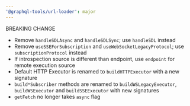 ```yaml
---
'@graphql-tools/url-loader': major
---
```


BREAKING CHANGE
- Remove `handleSDLAsync` and `handleSDLSync`; use `handleSDL` instead
- Remove `useSSEForSubscription` and `useWebSocketLegacyProtocol`; use `subscriptionProtocol` instead
- If introspection source is different than endpoint, use `endpoint` for remote execution source
- Default HTTP Executor is renamed to `buildHTTPExecutor` with a new signature
- `build*Subscriber` methods are renamed to `buildWSLegacyExecutor`, `buildWSExecutor` and `buildSSEExecutor` with new signatures
- `getFetch` no longer takes `async` flag
